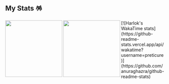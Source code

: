 ## My Stats 🪅

<a href="https://github.com/anuraghazra/github-readme-stats">
  <img height=180 align="left" src="https://github-readme-stats.vercel.app/api/top-langs/?username=preticure&theme=omni&layout=compact" />
</a>
<a href="https://github.com/anuraghazra/github-readme-stats">
  <img height=180 align="left" src="https://github-readme-stats.vercel.app/api?username=preticure&theme=omni&count_private=true&show_icons=true" />
</a>
[![Harlok's WakaTime stats](https://github-readme-stats.vercel.app/api/wakatime?username=preticure)](https://github.com/anuraghazra/github-readme-stats)
